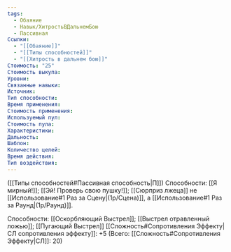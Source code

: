```yaml
---
tags:
  - Обаяние
  - Навык/ХитростьВДальнемБою
  - Пассивная
Ссылки:
  - "[[Обаяние]]"
  - "[[Типы способностей]]"
  - "[[Хитрость в дальнем бою]]"
Стоимость: "25"
Стоимость выкупа:
Уровни:
Связанные навыки:
Источник:
Тип способности:
Время применения:
Стоимость применения:
Используемый пул:
Стоимость пула:
Характеристики:
Дальность:
Шаблон:
Количество целей:
Время действия:
Тип воздействия:
---
```

([[Типы способностей#Пассивная способность|П]]) Способности: [[Я мирный!]]; [[Эй! Проверь свою пушку!]]; [[Сюрприз лжеца]] не [[Использование#1 Раз за Сцену|(1р/Сцена)]], а [[Использование#1 Раз за Раунд|(1р/Раунд)]].

Способности: [[Оскорбляющий Выстрел]]; [[Выстрел отравленный ложью]]; [[Пугающий Выстрел]] [[Сложность#Cопротивления Эффекту|СЛ сопротивления эффекту]]: +5 (Всего: [[Сложность#Cопротивления Эффекту|СЛ]]: 20)